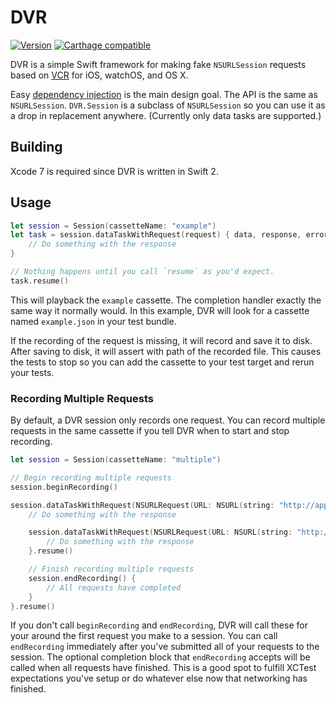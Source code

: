 # DVR

[![Version](https://img.shields.io/github/release/venmo/DVR.svg)](https://github.com/venmo/DVR/releases) [![Carthage compatible](https://img.shields.io/badge/Carthage-compatible-4BC51D.svg?style=flat)](https://github.com/Carthage/Carthage)

DVR is a simple Swift framework for making fake `NSURLSession` requests based on [VCR](https://github.com/vcr/vcr) for iOS, watchOS, and OS X.

Easy [dependency injection](https://en.wikipedia.org/wiki/Dependency_injection) is the main design goal. The API is the same as `NSURLSession`. `DVR.Session` is a subclass of `NSURLSession` so you can use it as a drop in replacement anywhere. (Currently only data tasks are supported.)


## Building

Xcode 7 is required since DVR is written in Swift 2.


## Usage

```swift
let session = Session(cassetteName: "example")
let task = session.dataTaskWithRequest(request) { data, response, error in
    // Do something with the response
}

// Nothing happens until you call `resume` as you'd expect.
task.resume()
```

This will playback the `example` cassette. The completion handler exactly the same way it normally would. In this example, DVR will look for a cassette named `example.json` in your test bundle.

If the recording of the request is missing, it will record and save it to disk. After saving to disk, it will assert with path of the recorded file. This causes the tests to stop so you can add the cassette to your test target and rerun your tests.


### Recording Multiple Requests

By default, a DVR session only records one request. You can record multiple requests in the same cassette if you tell DVR when to start and stop recording.

``` swift
let session = Session(cassetteName: "multiple")

// Begin recording multiple requests
session.beginRecording()

session.dataTaskWithRequest(NSURLRequest(URL: NSURL(string: "http://apple.com")!)) { data, response, error in
    // Do something with the response

    session.dataTaskWithRequest(NSURLRequest(URL: NSURL(string: "http://google.com")!)) { data, response, error in
        // Do something with the response
    }.resume()

    // Finish recording multiple requests
    session.endRecording() {
        // All requests have completed
    }
}.resume()
```

If you don't call `beginRecording` and `endRecording`, DVR will call these for your around the first request you make to a session. You can call `endRecording` immediately after you've submitted all of your requests to the session. The optional completion block that `endRecording` accepts will be called when all requests have finished. This is a good spot to fulfill XCTest expectations you've setup or do whatever else now that networking has finished.
